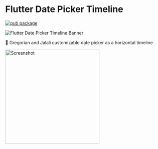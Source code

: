 # Flutter Date Picker Timeline


[![pub package](https://img.shields.io/pub/v/flutter_date_picker_timeline.svg)](https://pub.dartlang.org/packages/flutter_date_picker_timeline)

![Flutter Date Picker Timeline Banner](https://raw.githubusercontent.com/sobimor/flutter_date_picker_timeline/master/repo_files/images/banner.png)

📅   Gregorian and Jalali customizable date picker as a horizontal timeline

<img src="https://raw.githubusercontent.com/sobimor/flutter_date_picker_timeline/master/repo_files/images/screenshot.jpg" width="300" title="Screenshot">
